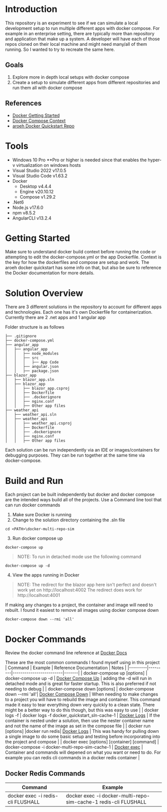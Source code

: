 # Introduction

This repository is an experiment to see if we can simulate a local development setup to run multiple different apps with docker compose.  For example in an enterprise setting, there are typically more than repository and application that make up a system.  A developer will have each of those repos cloned on their local machine and might need many/all of them running.  So I wanted to try to recreate the same here.

## Goals

1. Explore more in depth local setups with docker compose
2. Create a setup to simulate different apps from different repositories and run them all with docker compose

## References

- [Docker Getting Started](https://docs.docker.com/get-started/)
- [Docker Compose Context](https://docs.docker.com/compose/compose-file/compose-file-v3/#context)
- [aroeh Docker Quickstart Repo](https://github.com/aroeh/docker-quickstart)

# Tools

- Windows 10 Pro **Pro or higher is needed since that enables the hyper-v virtualization on windows hosts
- Visual Studio 2022 v17.0.5
- Visual Studio Code v1.63.2
- Docker
    - Desktop v4.4.4
    - Engine v20.10.12
    - Compose v1.29.2
- .Net6
- Node.js v17.6.0
- npm v8.5.2
- AngularCLI v13.2.4

# Getting Started

Make sure to understand docker build context before running the code or attempting to edit the docker-compose.yml or the app Dockerfile.  Context is the key for how the dockerfiles and compose are setup and work.  The aroeh docker quickstart has some info on that, but also be sure to reference the Docker documentation for more details.

# Solution Overview

There are 3 different solutions in the repository to account for different apps and technologies.  Each one has it's own Dockerfile for containerization.  Currently there are 2 .net apps and 1 angular app

Folder structure is as follows
```
├── .gitignore
├── docker-compose.yml
├── angular_app
│   ├── angular_app
│   │   ├── node_modules
│   │   ├── src
│   │   │   ├── App Code
│   │   ├── angular.json
│   │   ├── package.json
├── blazor_app
│   ├── blazor_app.sln
│   ├── blazor_app
│   │   ├── blazor_app.csproj
│   │   ├── Dockerfile
│   │   ├── .dockerignore
│   │   ├── nginx.conf
│   │   ├── Other app files
├── weather_api
│   ├── weather_api.sln
│   ├── weather_api
│   │   ├── weather_api.csproj
│   │   ├── Dockerfile
│   │   ├── .dockerignore
│   │   ├── nginx.conf
│   │   ├── Other app files
```

Each solution can be run independently via an IDE or images/containers for debugging purposes.  They can be run together at the same time via docker-compose.

# Build and Run

Each project can be built independently but docker and docker compose are the intended ways build all of the projects.  Use a Command line tool that can run docker commands

1. Make sure Docker is running
2. Change to the solution directory containing the .sln file
```
cd <PATH>\docker-multi-repo-sim
```
3. Run docker compose up
```
docker-compose up
```

> NOTE: To run in detached mode use the following command
```
docker-compose up -d
```

4. View the apps running in Docker

> NOTE: The redirect for the blazor app here isn't perfect and doesn't work yet on http://localhost:4002
> The redirect does work for http://localhost:4001

If making any changes to a project, the container and image will need to rebuilt.  I found it easiest to remove all images using docker compose down
```
docker-compose down --rmi 'all'
```

# Docker Commands

Review the docker command line reference at [Docker Docs](https://docs.docker.com/reference/)

These are the most common commands I found myself using in this project
| Command | Example | Reference Documentation | Notes |
|---------|---------|-------------------------|-------|
| docker-compose up [options] | docker-compose up -d | [Docker Compose Up](https://docs.docker.com/compose/reference/up/) | adding the -d will run in detached mode and is great for faster startup.  This is also preferred if not needing to debug |
| docker-compose down [options] | docker-compose down --rmi 'all'| [Docker Compose Down](https://docs.docker.com/compose/reference/down/) | When needing to make changes to a project you will have to rebuild the image and container.  This command made it easy to tear everything down very quickly to a clean state.  There might be a better way to do this though, but this was easy to use |
| docker logs -f <container-name> | docker logs -f docker_quickstart_sln-cache-1 | [Docker Logs](https://docs.docker.com/engine/reference/commandline/logs/) | If the container is nested under a solution, then use the nester container name and not the name of the image as set in the compose file |
| docker run [options] <image-name> |docker run redis| [Docker Logs](https://docs.docker.com/engine/reference/commandline/logs/) | This was handy for pulling down a single image to do some basic setup and testing before incorporating into the project and compose |
| docker exec [options] [container] [command] | docker-compose -i docker-multi-repo-sim-cache-1 | [Docker exec](https://docs.docker.com/engine/reference/commandline/exec/) | Container and commands will depened on what you want or need to do.  For example you can redis cli commands in a docker redis container |

## Docker Redis Commands
| Command | Example |
|---------|---------|
| docker exec -i <container-name> redis-cli FLUSHALL | docker exec -i docker-multi-repo-sim-cache-1 redis-cli FLUSHALL |